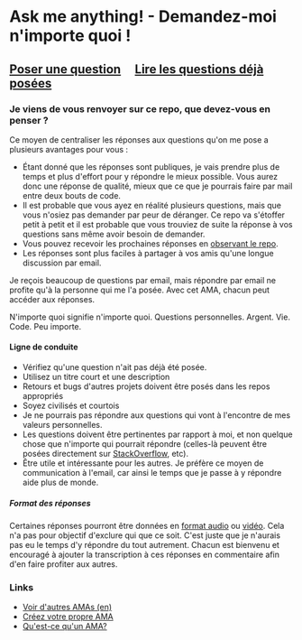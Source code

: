 # Ask me anything! - Demandez-moi n'importe quoi !

## [Poser une question](https://github.com/tidusia/ama/issues/new) &nbsp;&nbsp;&nbsp; [Lire les questions déjà posées](https://github.com/tidusia/ama/issues?q=is%3Aissue+is%3Aclosed)

### Je viens de vous renvoyer sur ce repo, que devez-vous en penser ? 

Ce moyen de centraliser les réponses aux questions qu'on me pose a plusieurs avantages pour vous : 

- Étant donné que les réponses sont publiques, je vais prendre plus de temps et plus d'effort pour y répondre le mieux possible. Vous aurez donc une réponse de qualité, mieux que ce que je pourrais faire par mail entre deux bouts de code.
- Il est probable que vous ayez en réalité plusieurs questions, mais que vous n'osiez pas demander par peur de déranger. Ce repo va s'étoffer petit à petit et il est probable que vous trouviez de suite la réponse à vos questions sans même avoir besoin de demander.
- Vous pouvez recevoir les prochaines réponses en [observant le repo](https://github.com/tidusia/ama/subscription).
- Les réponses sont plus faciles à partager à vos amis qu'une longue discussion par email.

Je reçois beaucoup de questions par email, mais répondre par email ne profite qu'à la personne qui me l'a posée. Avec cet AMA, chacun peut accéder aux réponses.

N'importe quoi signifie n'importe quoi. Questions personnelles. Argent. Vie. Code. Peu importe.

#### Ligne de conduite

- Vérifiez qu'une question n'ait pas déjà été posée.
- Utilisez un titre court et une description
- Retours et bugs d'autres projets doivent être posés dans les repos appropriés
- Soyez civilisés et courtois
- Je ne pourrais pas répondre aux questions qui vont à l'encontre de mes valeurs personnelles.
- Les questions doivent être pertinentes par rapport à moi, et non quelque chose que n'importe qui pourrait répondre (celles-là peuvent être posées directement sur [StackOverflow](https://stackoverflow.com/), etc).
- Être utile et intéressante pour les autres. Je préfère ce moyen de communication à l'email, car ainsi le temps que je passe à y répondre aide plus de monde.

##### Format des réponses

Certaines réponses pourront être données en [format audio](https://github.com/tidusia/ama/issues?q=label%3Areponse-audio) ou [vidéo](https://github.com/tidusia/ama/issues?q=label%3Areponse-video).
Cela n'a pas pour objectif d'exclure qui que ce soit. C'est juste que je n'aurais pas eu le temps d'y répondre du tout autrement. Chacun est bienvenu et encouragé à ajouter la transcription à ces réponses en commentaire afin d'en faire profiter aux autres.

### Links

- [Voir d'autres AMAs (en)](https://github.com/sindresorhus/amas)
- [Créez votre propre AMA](../../fork)
- [Qu'est-ce qu'un AMA?](https://en.wikipedia.org/wiki/Reddit#IAmA_and_AMA)
